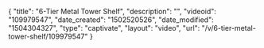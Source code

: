 {
    "title": "6-Tier Metal Tower Shelf",
    "description": "",
    "videoid": "109979547",
    "date_created": "1502520526",
    "date_modified": "1504304327",
    "type": "captivate",
    "layout": "video",
    "url": "\/v\/6-tier-metal-tower-shelf\/109979547"
}